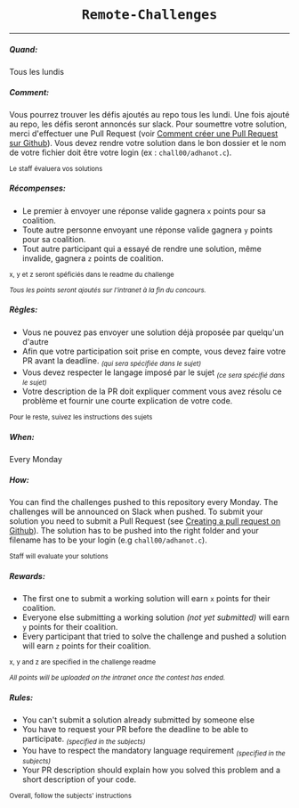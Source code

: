 <h1 align="center"><code>Remote-Challenges</code></h1>
</div>

---

##### Quand:

Tous les lundis

##### Comment:
 
Vous pourrez trouver les défis ajoutés au repo tous les lundi. Une fois ajouté au repo, les défis seront annoncés sur slack. Pour soumettre votre solution, merci d'effectuer une Pull Request (voir <a href="https://help.github.com/en/github/collaborating-with-issues-and-pull-requests/creating-a-pull-request">Comment créer une Pull Request sur Github</a>). 
Vous devez rendre votre solution dans le bon dossier et le nom de votre fichier doit être votre login (ex : `chall00/adhanot.c`).
 
 <sub>Le staff évaluera vos solutions</sub>

##### Récompenses:
 - Le premier à envoyer une réponse valide gagnera `x` points pour sa coalition.
 - Toute autre personne envoyant une réponse valide gagnera `y` points pour sa coalition.
 - Tout autre participant qui a essayé de rendre une solution, même invalide, gagnera `z` points de coalition.

 
 <sub>x, y et z seront spéficiés dans le readme du challenge</sub>

 <sub>*Tous les points seront ajoutés sur l'intranet à la fin du concours.*</sub>
 
##### Règles:
 - Vous ne pouvez pas envoyer une solution déjà proposée par quelqu'un d'autre
 - Afin que votre participation soit prise en compte, vous devez faire votre PR avant la deadline. <sub>*(qui sera spécifiée dans le sujet)*</sub>
 - Vous devez respecter le langage imposé par le sujet <sub>*(ce sera spécifié dans le sujet)*</sub>
 - Votre description de la PR doit expliquer comment vous avez résolu ce problème et fournir une courte explication de votre code.
 
 
<sub>Pour le reste, suivez les instructions des sujets</sub>
 


##### When:

Every Monday

##### How:
 
You can find the challenges pushed to this repository every Monday. The challenges will be announced on Slack when pushed. To submit your solution you need to submit a Pull Request (see <a href="https://help.github.com/en/github/collaborating-with-issues-and-pull-requests/creating-a-pull-request">Creating a pull request on Github</a>). 
The solution has to be pushed into the right folder and your filename has to be your login (e.g `chall00/adhanot.c`).
 
 <sub>Staff will evaluate your solutions</sub>

##### Rewards:
 - The first one to submit a working solution will earn `x` points for their coalition.
 - Everyone else submitting a working solution *(not yet submitted)* will earn `y` points for their coalition.
 - Every participant that tried to solve the challenge and pushed a solution will earn `z` points for their coalition.
 
 <sub>x, y and z are specified in the challenge readme</sub>

 <sub>*All points will be uploaded on the intranet once the contest has ended.*</sub>
 
##### Rules:
 - You can't submit a solution already submitted by someone else
 - You have to request your PR before the deadline to be able to participate. <sub>*(specified in the subjects)*</sub>
 - You have to respect the mandatory language requirement <sub>*(specified in the subjects)*</sub>
 - Your PR description should explain how you solved this problem and a short description of your code. 
 
<sub>Overall, follow the subjects' instructions</sub>
 
